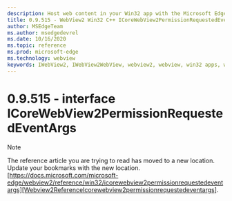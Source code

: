 ```yaml
---
description: Host web content in your Win32 app with the Microsoft Edge WebView2 control
title: 0.9.515 - WebView2 Win32 C++ ICoreWebView2PermissionRequestedEventArgs
author: MSEdgeTeam
ms.author: msedgedevrel
ms.date: 10/16/2020
ms.topic: reference
ms.prod: microsoft-edge
ms.technology: webview
keywords: IWebView2, IWebView2WebView, webview2, webview, win32 apps, win32, edge, ICoreWebView2, ICoreWebView2Controller, browser control, edge html
---
```


# 0.9.515 - interface ICoreWebView2PermissionRequestedEventArgs 

> [!NOTE]
> The reference article you are trying to read has moved to a new location.  
> Update your bookmarks with the new location.  
> [https://docs.microsoft.com/microsoft-edge/webview2/reference/win32/icorewebview2permissionrequestedeventargs][Webview2ReferenceIcorewebview2permissionrequestedeventargs].  

[Webview2ReferenceIcorewebview2permissionrequestedeventargs]: /microsoft-edge/webview2/reference/win32/icorewebview2permissionrequestedeventargs "interface ICoreWebView2PermissionRequestedEventArgs | Microsoft Docs"
